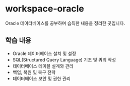 # workspace-oracle

Oracle 데이터베이스를 공부하며 습득한 내용을 정리한 곳입니다.

## 학습 내용

- Oracle 데이터베이스 설치 및 설정
- SQL(Structured Query Language) 기초 및 쿼리 작성
- 데이터베이스 테이블 설계와 관리
- 백업, 복원 및 복구 전략
- 데이터베이스 보안 및 권한 관리
